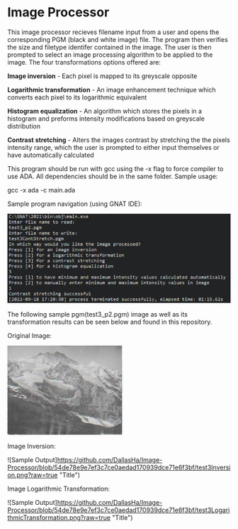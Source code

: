 # Image Processor
This image processor recieves filename input from a user and opens the corresponding PGM (black and white image) file. The program then verifies the size and filetype identifer contained in the image. The user is then prompted to select an image processing algorithm to be applied to the image. 
The four transformations options offered are:

<strong>Image inversion</strong> - Each pixel is mapped to its greyscale opposite 

<strong>Logarithmic transformation</strong> - An image enhancement technique which converts each pixel to its logarithmic equivalent 

<strong>Histogram equalization</strong> - An algorithm which stores the pixels in a histogram and preforms intensity modifications based on greyscale distribution

<strong>Contrast stretching</strong> - Alters the images contrast by stretching the the pixels intensity range, which the user is prompted to either input themselves or have automatically calculated

This program should be run with gcc using the -x flag to force compiler to use ADA. All dependencies should be in the same folder. Sample usage:

gcc -x ada -c main.ada

Sample program navigation (using GNAT IDE):

![Sample Output](https://github.com/DallasHa/Image-Processor/blob/b798341a7c01da184e2f088091882536d8928119/output.PNG?raw=true "Title")

The following sample pgm(test3_p2.pgm) image as well as its transformation results can be seen below and found in this repository.

Original Image:

![Sample Output](https://github.com/DallasHa/Image-Processor/blob/54de78e9e7ef3c7ce0aedad170939dce71e6f3bf/test3.png?raw=true "Title")

Image Inversion:

![Sample Output]https://github.com/DallasHa/Image-Processor/blob/54de78e9e7ef3c7ce0aedad170939dce71e6f3bf/test3Inversion.png?raw=true "Title")

Image Logarithmic Transformation:

![Sample Output]https://github.com/DallasHa/Image-Processor/blob/54de78e9e7ef3c7ce0aedad170939dce71e6f3bf/test3LogarithmicTransformation.png?raw=true "Title")



